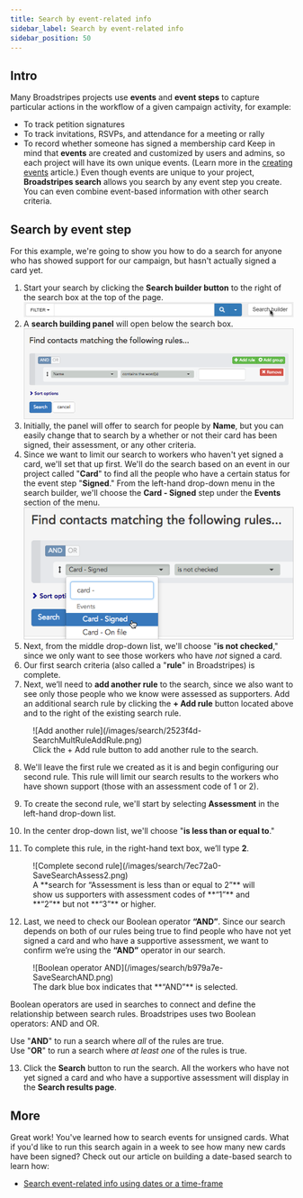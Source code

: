 ```yaml
---
title: Search by event-related info
sidebar_label: Search by event-related info
sidebar_position: 50
---
```


## Intro

Many Broadstripes projects use **events** and **event steps** to capture particular actions in the workflow of a given campaign activity, for example:
- To track petition signatures
- To track invitations, RSVPs, and attendance for a meeting or rally
- To record whether someone has signed a membership card
Keep in mind that **events** are created and customized by users and admins, so each project will have its own unique events. (Learn more in the [creating events](https://help.broadstripes.com/help-articles/using-broadstripes/customize/create-events-to-track-goals/) article.) Even though events are unique to your project, **Broadstripes search** allows you search by any event step you create. You can even combine event-based information with other search criteria.

## Search by event step

For this example, we're going to show you how to do a search for anyone who has showed support for our campaign, but hasn't actually signed a card yet.
1. Start your search by clicking the **Search builder button** to the right of the search box at the top of the page.![](/images/search/SearchSearchBuilderButton2021-e1610573892873.png)
2. A **search building panel** will open below the search box.![](/images/search/2fb6ebd-BuildSaveSearchDefault.png)
3. Initially, the panel will offer to search for people by **Name**, but you can easily change that to search by a whether or not their card has been signed, their assessment, or any other criteria.
4. Since we want to limit our search to workers who haven't yet signed a card, we'll set that up first. We'll do the search based on an event in our project called "**Card**" to find all the people who have a certain status for the event step "**Signed**." From the left-hand drop-down menu in the search builder, we'll choose the **Card - Signed** step under the **Events** section of the menu.![](/images/search/3555eb1-BuildSaveSearchCardSigned.png)
5. Next, from the middle drop-down list, we'll choose "**is not checked**," since we only want to see those workers who have _not_ signed a card.
6. Our first search criteria (also called a "**rule**" in Broadstripes) is complete.
7. Next, we’ll need to **add another rule** to the search, since we also want to see only those people who we know were assessed as supporters. Add an additional search rule by clicking the **+ Add rule** button located above and to the right of the existing search rule.
<figure>
![Add another rule](/images/search/2523f4d-SearchMultRuleAddRule.png)
<figcaption>Click the + Add rule button to add another rule to the search.</figcaption>
</figure>

8. We'll leave the first rule we created as it is and begin configuring our second rule. This rule will limit our search results to the workers who have shown support (those with an assessment code of 1 or 2).
9. To create the second rule, we'll start by selecting **Assessment** in the left-hand drop-down list.
10. In the center drop-down list, we'll choose "**is less than or equal to**."

11. To complete this rule, in the right-hand text box, we’ll type **2**.
<figure>
![Complete second rule](/images/search/7ec72a0-SaveSearchAssess2.png)
<figcaption>A **search for “Assessment is less than or equal to 2”** will show us supporters with assessment codes of **“1”** and **“2”** but not **“3”** or higher.</figcaption>
</figure>

12. Last, we need to check our Boolean operator **“AND”**. Since our search depends on both of our rules being true to find people who have not yet signed a card and who have a supportive assessment, we want to confirm we’re using the **“AND”** operator in our search.
<figure>
![Boolean operator AND](/images/search/b979a7e-SaveSearchAND.png)
<figcaption>The dark blue box indicates that **“AND”** is selected.</figcaption>
</figure>

<Info>
Boolean operators are used in searches to connect and define the relationship between search rules. Broadstripes uses two Boolean operators: AND and OR.

Use "**AND**" to run a search where _all_ of the rules are true.  
Use "**OR**" to run a search where _at least one_ of the rules is true.
</Info>

13. Click the **Search** button to run the search. All the workers who have not yet signed a card and who have a supportive assessment will display in the **Search results page**.

## More
Great work! You've learned how to search events for unsigned cards. What if you'd like to run this search again in a week to see how many new cards have been signed? Check out our article on building a date-based search to learn how:
- [Search event-related info using dates or a time-frame](/search/search-by-event-using-dates/)